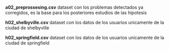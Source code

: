 **a02_preprossesing.csv**
dataset con los problemas detectados ya corregidos, es la base para los posteriores estudios de las hipotesis

**h02_shelbyville.csv**
dataset con los datos de los usuarios unicamente de la ciudad de shelbyville

**h02_springfield.csv**
dataset con los datos de los usuarios unicamente de la ciudad de springfield